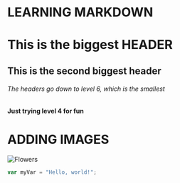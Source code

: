 # LEARNING MARKDOWN


# This is the biggest HEADER
## This is the second biggest header
###### The headers go down to level 6, which is the smallest

#### Just trying level 4 for fun



# ADDING IMAGES
![Flowers](https://cdn2.1800flowers.com/wcsstore/Flowers/images/catalog/191119xlx.jpg?width=545&height=597&quality=80&auto=webp&optimize={medium})

``` javascript
var myVar = "Hello, world!";
```
